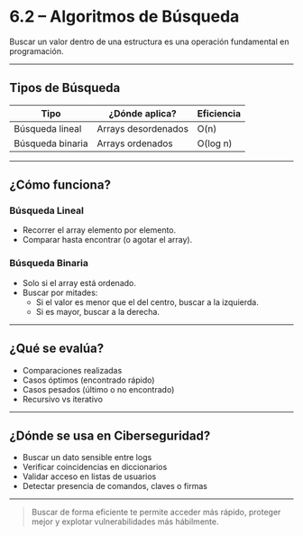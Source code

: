 # 6.2 – Algoritmos de Búsqueda

Buscar un valor dentro de una estructura es una operación fundamental en programación.

---

## Tipos de Búsqueda

| Tipo             | ¿Dónde aplica?         | Eficiencia |
|------------------|------------------------|------------|
| Búsqueda lineal  | Arrays desordenados    | O(n)  
| Búsqueda binaria | Arrays ordenados       | O(log n)

---

## ¿Cómo funciona?

### Búsqueda Lineal

- Recorrer el array elemento por elemento.
- Comparar hasta encontrar (o agotar el array).

### Búsqueda Binaria

- Solo si el array está ordenado.
- Buscar por mitades:
  - Si el valor es menor que el del centro, buscar a la izquierda.
  - Si es mayor, buscar a la derecha.

---

## ¿Qué se evalúa?

- Comparaciones realizadas
- Casos óptimos (encontrado rápido)
- Casos pesados (último o no encontrado)
- Recursivo vs iterativo

---

## ¿Dónde se usa en Ciberseguridad?

- Buscar un dato sensible entre logs
- Verificar coincidencias en diccionarios
- Validar acceso en listas de usuarios
- Detectar presencia de comandos, claves o firmas

---

> Buscar de forma eficiente te permite acceder más rápido, proteger mejor y explotar vulnerabilidades más hábilmente.

